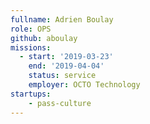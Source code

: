 ```yaml
---
fullname: Adrien Boulay
role: OPS
github: aboulay
missions:
  - start: '2019-03-23'
    end: '2019-04-04'
    status: service
    employer: OCTO Technology
startups:
    - pass-culture
---
```

